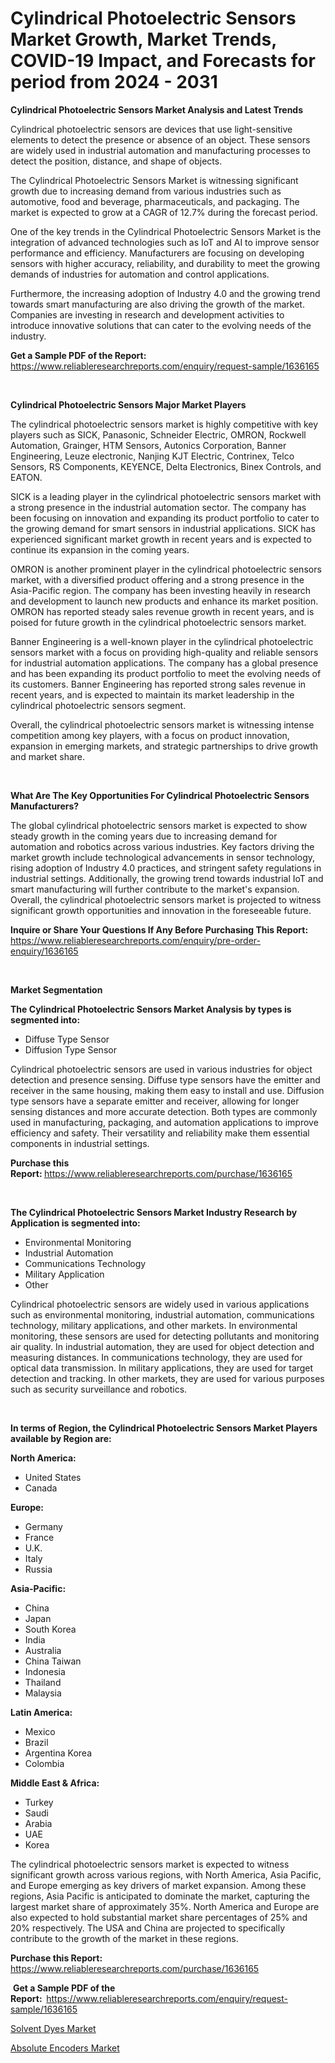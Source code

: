 <p><h1>Cylindrical Photoelectric Sensors Market Growth, Market Trends, COVID-19 Impact, and Forecasts for period from 2024 - 2031</h1></p><p><strong>Cylindrical Photoelectric Sensors Market Analysis and Latest Trends</strong></p>
<p><p>Cylindrical photoelectric sensors are devices that use light-sensitive elements to detect the presence or absence of an object. These sensors are widely used in industrial automation and manufacturing processes to detect the position, distance, and shape of objects.</p><p>The Cylindrical Photoelectric Sensors Market is witnessing significant growth due to increasing demand from various industries such as automotive, food and beverage, pharmaceuticals, and packaging. The market is expected to grow at a CAGR of 12.7% during the forecast period.</p><p>One of the key trends in the Cylindrical Photoelectric Sensors Market is the integration of advanced technologies such as IoT and AI to improve sensor performance and efficiency. Manufacturers are focusing on developing sensors with higher accuracy, reliability, and durability to meet the growing demands of industries for automation and control applications.</p><p>Furthermore, the increasing adoption of Industry 4.0 and the growing trend towards smart manufacturing are also driving the growth of the market. Companies are investing in research and development activities to introduce innovative solutions that can cater to the evolving needs of the industry.</p></p>
<p><strong>Get a Sample PDF of the Report:&nbsp;</strong> <a href="https://www.reliableresearchreports.com/enquiry/request-sample/1636165">https://www.reliableresearchreports.com/enquiry/request-sample/1636165</a></p>
<p>&nbsp;</p>
<p><strong>Cylindrical Photoelectric Sensors Major Market Players</strong></p>
<p><p>The cylindrical photoelectric sensors market is highly competitive with key players such as SICK, Panasonic, Schneider Electric, OMRON, Rockwell Automation, Grainger, HTM Sensors, Autonics Corporation, Banner Engineering, Leuze electronic, Nanjing KJT Electric, Contrinex, Telco Sensors, RS Components, KEYENCE, Delta Electronics, Binex Controls, and EATON. </p><p>SICK is a leading player in the cylindrical photoelectric sensors market with a strong presence in the industrial automation sector. The company has been focusing on innovation and expanding its product portfolio to cater to the growing demand for smart sensors in industrial applications. SICK has experienced significant market growth in recent years and is expected to continue its expansion in the coming years.</p><p>OMRON is another prominent player in the cylindrical photoelectric sensors market, with a diversified product offering and a strong presence in the Asia-Pacific region. The company has been investing heavily in research and development to launch new products and enhance its market position. OMRON has reported steady sales revenue growth in recent years, and is poised for future growth in the cylindrical photoelectric sensors market.</p><p>Banner Engineering is a well-known player in the cylindrical photoelectric sensors market with a focus on providing high-quality and reliable sensors for industrial automation applications. The company has a global presence and has been expanding its product portfolio to meet the evolving needs of its customers. Banner Engineering has reported strong sales revenue in recent years, and is expected to maintain its market leadership in the cylindrical photoelectric sensors segment. </p><p>Overall, the cylindrical photoelectric sensors market is witnessing intense competition among key players, with a focus on product innovation, expansion in emerging markets, and strategic partnerships to drive growth and market share.</p></p>
<p>&nbsp;</p>
<p><strong>What Are The Key Opportunities For Cylindrical Photoelectric Sensors Manufacturers?</strong></p>
<p><p>The global cylindrical photoelectric sensors market is expected to show steady growth in the coming years due to increasing demand for automation and robotics across various industries. Key factors driving the market growth include technological advancements in sensor technology, rising adoption of Industry 4.0 practices, and stringent safety regulations in industrial settings. Additionally, the growing trend towards industrial IoT and smart manufacturing will further contribute to the market's expansion. Overall, the cylindrical photoelectric sensors market is projected to witness significant growth opportunities and innovation in the foreseeable future.</p></p>
<p><strong>Inquire or Share Your Questions If Any Before Purchasing This Report:</strong> <a href="https://www.reliableresearchreports.com/enquiry/pre-order-enquiry/1636165">https://www.reliableresearchreports.com/enquiry/pre-order-enquiry/1636165</a></p>
<p>&nbsp;</p>
<p><strong>Market Segmentation</strong></p>
<p><strong>The Cylindrical Photoelectric Sensors Market Analysis by types is segmented into:</strong></p>
<p><ul><li>Diffuse Type Sensor</li><li>Diffusion Type Sensor</li></ul></p>
<p><p>Cylindrical photoelectric sensors are used in various industries for object detection and presence sensing. Diffuse type sensors have the emitter and receiver in the same housing, making them easy to install and use. Diffusion type sensors have a separate emitter and receiver, allowing for longer sensing distances and more accurate detection. Both types are commonly used in manufacturing, packaging, and automation applications to improve efficiency and safety. Their versatility and reliability make them essential components in industrial settings.</p></p>
<p><strong>Purchase this Report:&nbsp;</strong><a href="https://www.reliableresearchreports.com/purchase/1636165">https://www.reliableresearchreports.com/purchase/1636165</a></p>
<p>&nbsp;</p>
<p><strong>The Cylindrical Photoelectric Sensors Market Industry Research by Application is segmented into:</strong></p>
<p><ul><li>Environmental Monitoring</li><li>Industrial Automation</li><li>Communications Technology</li><li>Military Application</li><li>Other</li></ul></p>
<p><p>Cylindrical photoelectric sensors are widely used in various applications such as environmental monitoring, industrial automation, communications technology, military applications, and other markets. In environmental monitoring, these sensors are used for detecting pollutants and monitoring air quality. In industrial automation, they are used for object detection and measuring distances. In communications technology, they are used for optical data transmission. In military applications, they are used for target detection and tracking. In other markets, they are used for various purposes such as security surveillance and robotics.</p></p>
<p>&nbsp;</p>
<p><strong>In terms of Region, the Cylindrical Photoelectric Sensors Market Players available by Region are:</strong></p>
<p>
    <p> <strong> North America: </strong>
        <ul>
            <li>United States</li>
            <li>Canada</li>
        </ul>
        </p> 
    <p> <strong> Europe: </strong>
        <ul>
            <li>Germany</li>
            <li>France</li>
            <li>U.K.</li>
            <li>Italy</li>
            <li>Russia</li>
        </ul>
        </p> 
    <p> <strong> Asia-Pacific: </strong>
        <ul>
            <li>China</li>
            <li>Japan</li>
            <li>South Korea</li>
            <li>India</li>
            <li>Australia</li>
            <li>China Taiwan</li>
            <li>Indonesia</li>
            <li>Thailand</li>
            <li>Malaysia</li>
        </ul>
        </p> 
    <p> <strong> Latin America: </strong>
        <ul>
            <li>Mexico</li>
            <li>Brazil</li>
            <li>Argentina Korea</li>
            <li>Colombia</li>
        </ul>
        </p> 
    <p> <strong> Middle East & Africa: </strong>
        <ul>
            <li>Turkey</li>
            <li>Saudi</li>
            <li>Arabia</li>
            <li>UAE</li>
            <li>Korea</li>
        </ul>
    </p>
    </p>
<p><p>The cylindrical photoelectric sensors market is expected to witness significant growth across various regions, with North America, Asia Pacific, and Europe emerging as key drivers of market expansion. Among these regions, Asia Pacific is anticipated to dominate the market, capturing the largest market share of approximately 35%. North America and Europe are also expected to hold substantial market share percentages of 25% and 20% respectively. The USA and China are projected to specifically contribute to the growth of the market in these regions.</p></p>
<p><strong>Purchase this Report: </strong><a href="https://www.reliableresearchreports.com/purchase/1636165">https://www.reliableresearchreports.com/purchase/1636165</a></p>
<p>&nbsp;<strong>Get a Sample PDF of the Report:&nbsp;&nbsp;</strong><a href="https://www.reliableresearchreports.com/enquiry/request-sample/1636165">https://www.reliableresearchreports.com/enquiry/request-sample/1636165</a></p>
<p><strong></strong></p>
<p><p><a href="https://meowing-canidae-761.notion.site/Solvent-Dyes-Market-Size-Focuses-on-Market-Dynamics-In-Depth-Analysis-and-Future-Projections-of-its-57691b07638740078f816d529fa1c390">Solvent Dyes Market</a></p><p><a href="https://view.publitas.com/reportprime-1/absolute-encoders-market-provides-a-comprehensive-analysis-including-a-macro-overview-of-the-market-as-well-as-micro-details-such-as-market-size-and-competitive-landscape/">Absolute Encoders Market</a></p></p>